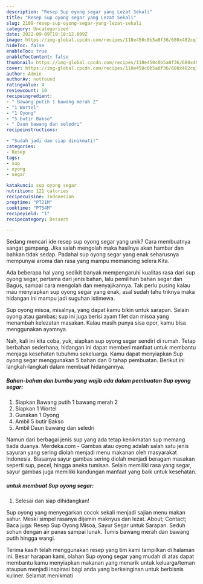```yaml
---
description: "Resep Sup oyong segar yang Lezat Sekali"
title: "Resep Sup oyong segar yang Lezat Sekali"
slug: 2109-resep-sup-oyong-segar-yang-lezat-sekali
category: Uncategorized
date: 2022-09-09T19:18:12.609Z
image: https://img-global.cpcdn.com/recipes/118e450c0b5a8f36/680x482cq70/sup-oyong-segar-foto-resep-utama.jpg
hideToc: false
enableToc: true
enableTocContent: false
thumbnail: https://img-global.cpcdn.com/recipes/118e450c0b5a8f36/680x482cq70/sup-oyong-segar-foto-resep-utama.jpg
cover: https://img-global.cpcdn.com/recipes/118e450c0b5a8f36/680x482cq70/sup-oyong-segar-foto-resep-utama.jpg
author: Admin
authorAv: notfound
ratingvalue: 4
reviewcount: 10
recipeingredient:
- " Bawang putih 1 bawang merah 2"
- "1 Wortel"
- "1 Oyong"
- "5 butir Bakso"
- " Daun bawang dan seledri"
recipeinstructions:

- "Sudah jadi dan siap dinikmati!"
categories:
- Resep
tags:
- sup
- oyong
- segar

katakunci: sup oyong segar 
nutrition: 121 calories
recipecuisine: Indonesian
preptime: "PT21M"
cooktime: "PT54M"
recipeyield: "1"
recipecategory: Dessert

---
```





Sedang mencari ide resep sup oyong segar yang unik? Cara membuatnya sangat gampang. Jika salah mengolah maka hasilnya akan hambar dan bahkan tidak sedap. Padahal sup oyong segar yang enak seharusnya mempunyai aroma dan rasa yang mampu memancing selera Kita.





Ada beberapa hal yang sedikit banyak mempengaruhi kualitas rasa dari sup oyong segar, pertama dari jenis bahan, lalu pemilihan bahan segar dan Bagus, sampai cara mengolah dan menyajikannya. Tak perlu pusing kalau mau menyiapkan sup oyong segar yang enak,      asal sudah tahu triknya maka hidangan ini mampu jadi suguhan istimewa.














Sup oyong misoa, misalnya, yang dapat kamu bikin untuk sarapan. Selain oyong atau gambas; sup ini juga berisi ayam filet dan misoa yang menambah kelezatan masakan. Kalau masih punya sisa opor, kamu bisa menggunakan ayamnya.






Nah, kali ini kita coba, yuk, siapkan sup oyong segar sendiri di rumah. Tetap berbahan sederhana, hidangan ini dapat memberi manfaat untuk membantu menjaga kesehatan tubuhmu sekeluarga. Kamu dapat menyiapkan Sup oyong segar menggunakan 5 bahan dan 0 tahap pembuatan. Berikut ini langkah-langkah dalam membuat hidangannya.

<!--inarticleads1-->

##### Bahan-bahan dan bumbu yang wajib ada dalam pembuatan Sup oyong segar:

1. Siapkan  Bawang putih 1 bawang merah 2
1. Siapkan 1 Wortel
1. Gunakan 1 Oyong
1. Ambil 5 butir Bakso
1. Ambil  Daun bawang dan seledri


Namun dari berbagai jenis sup yang ada tetap kenikmatan sup memang tiada duanya. Merdeka.com - Gambas atau oyong adalah salah satu jenis sayuran yang sering diolah menjadi menu makanan oleh masyarakat Indonesia. Biasanya sayur gambas sering diolah menjadi beragam masakan seperti sup, pecel, hingga aneka tumisan. Selain memiliki rasa yang segar, sayur gambas juga memiliki kandungan manfaat yang baik untuk kesehatan. 

<!--inarticleads2-->

#####  untuk membuat Sup oyong segar:


1. Selesai dan siap dihidangkan!

Sup oyong yang menyegarkan cocok sekali menjadi sajian menu makan sahur. Meski simpel rasanya dijamin maknyus dan lezat. About; Contact; Baca juga: Resep Sup Oyong Misoa, Sayur Segar untuk Sarapan. Seduh sohun dengan air panas sampai lunak. Tumis bawang merah dan bawang putih hingga wangi. 

Terima kasih telah menggunakan resep yang tim kami tampilkan di halaman ini. Besar harapan kami, olahan Sup oyong segar yang mudah di atas dapat membantu kamu menyiapkan makanan yang menarik untuk keluarga/teman ataupun menjadi inspirasi bagi anda yang berkeinginan untuk berbisnis kuliner. Selamat menikmati
